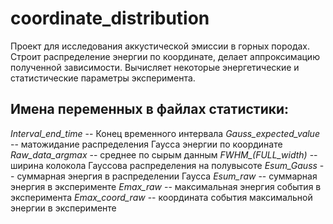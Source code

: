 # coordinate_distribution
Проект для исследования аккустической эмиссии в горных породах. Строит распределение энергии по координате, делает аппроксимацию полученной зависимости. Вычисляет некоторые энергетические и статистические параметры эксперимента.

## Имена переменных в файлах статистики:
*Interval_end_time* -- Конец временного интервала
*Gauss_expected_value* -- матожидание распределения Гаусса энергии по координате
*Raw_data_argmax* -- среднее по сырым данным
*FWHM_(FULL_width)* -- ширина колокола Гауссова распределения на полувысоте
*Esum_Gauss* -- суммарная энергия в распределении Гаусса
*Esum_raw* -- суммарная энергия в эксперименте
*Emax_raw* -- максимальная энергия события в эксперимента
*Emax_coord_raw* -- координата события максимальной энергии в эксперименте
